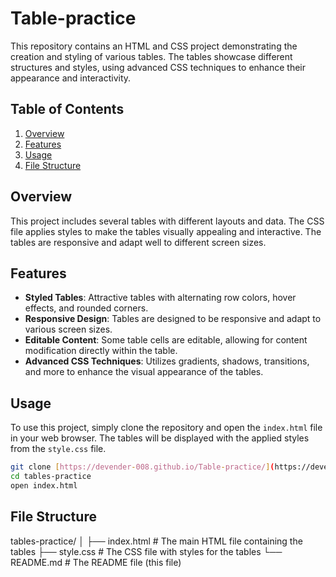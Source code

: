 # Table-practice


This repository contains an HTML and CSS project demonstrating the creation and styling of various tables. The tables showcase different structures and styles, using advanced CSS techniques to enhance their appearance and interactivity.

## Table of Contents

1. [Overview](#overview)
2. [Features](#features)
3. [Usage](#usage)
4. [File Structure](#file-structure)


## Overview

This project includes several tables with different layouts and data. The CSS file applies styles to make the tables visually appealing and interactive. The tables are responsive and adapt well to different screen sizes.

## Features

- **Styled Tables**: Attractive tables with alternating row colors, hover effects, and rounded corners.
- **Responsive Design**: Tables are designed to be responsive and adapt to various screen sizes.
- **Editable Content**: Some table cells are editable, allowing for content modification directly within the table.
- **Advanced CSS Techniques**: Utilizes gradients, shadows, transitions, and more to enhance the visual appearance of the tables.

## Usage

To use this project, simply clone the repository and open the `index.html` file in your web browser. The tables will be displayed with the applied styles from the `style.css` file.

```bash
git clone [https://devender-008.github.io/Table-practice/](https://devender-008.github.io/Table-practice/)
cd tables-practice
open index.html
```

## File Structure

tables-practice/
│
├── index.html    # The main HTML file containing the tables
├── style.css     # The CSS file with styles for the tables
└── README.md     # The README file (this file)

